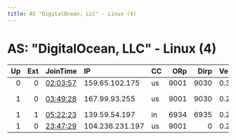 ```yaml
---
title: AS "DigitalOcean, LLC" - Linux (4)
---
```


# AS: "DigitalOcean, LLC" - Linux (4)

|   Up |   Ext | JoinTime                                                                                            | IP              | CC   |   ORp |   Dirp | Version   | Contact                      | Nickname           |   eFamMembers |
|-----:|------:|:----------------------------------------------------------------------------------------------------|:----------------|:-----|------:|-------:|:----------|:-----------------------------|:-------------------|--------------:|
|    0 |     0 | [02:03:57](https://metrics.torproject.org/rs.html#details/EBDD355CC54A6F74F9AE66122D8A07C99EE7DB52) | 159.65.102.175  | us   |  9001 |   9030 | 0.3.2.10  | None                         | Unnamed            |             1 |
|    1 |     0 | [03:49:28](https://metrics.torproject.org/rs.html#details/E07ACA8349FADCFFF7E16851931B2F8081E5B0B9) | 167.99.93.255   | us   |  9001 |   9030 | 0.2.9.14  | DeaVulTan &lt;deavultan@tuta | DeaVulTan          |             3 |
|    1 |     1 | [05:22:23](https://metrics.torproject.org/rs.html#details/DA83FBB53558EAE3FFE5E2C1A3FA4F3F7B708301) | 139.59.54.197   | in   |  6934 |   6935 | 0.2.9.14  | tor@mnciitbhu.me             | pro2mafiya         |             1 |
|    1 |     0 | [23:47:29](https://metrics.torproject.org/rs.html#details/2786BA583711C080430E62E87CC170B90F69F94F) | 104.236.231.197 | us   |  9001 |      0 | 0.2.9.14  | Believe in yourself          | IllegalPornography |             1 |
